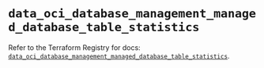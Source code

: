 # `data_oci_database_management_managed_database_table_statistics`

Refer to the Terraform Registry for docs: [`data_oci_database_management_managed_database_table_statistics`](https://registry.terraform.io/providers/oracle/oci/7.19.0/docs/data-sources/database_management_managed_database_table_statistics).
